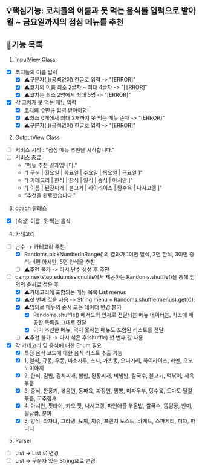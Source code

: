 ## 💡핵심기능: 코치들의 이름과 못 먹는 음식를 입력으로 받아 월 ~ 금요일까지의 점심 메뉴를 추천

## 🌟기능 목록
1. InputView Class
- [x] 코치들의 이름 입럭
    - [x] ⚠️구분자(,)(공백없이) 한글로 입력 -> "[ERROR]"
    - [x] ⚠️코치의 이름 최소 2글자 ~ 최대 4글자 -> "[ERROR]"
    - [x] ⚠️코치는 최소 2명에서 최대 5명 -> "[ERROR]"
- [x] **각** 코치가 못 먹는 메뉴 입력
  - [x] 코치의 수만큼 입력 받아야함!
  - [x] ⚠️최소 0개에서 최대 2개까지 못 먹는 메뉴 존재 -> "[ERROR]"
  - [x] ⚠️구분자(,)(공백없이) 한글로 입력 -> "[ERROR]"
  
2. OutputView Class
- [ ] 서비스 시작 : "점심 메뉴 추천을 시작합니다."
- [ ] 서비스 종료 
  - "메뉴 추천 결과입니다."
  - "[ 구분 | 월요일 | 화요일 | 수요일 | 목요일 | 금요일 ]"
  - "[ 카테고리 | 한식 | 한식 | 일식 | 중식 | 아시안 ]"
  - "[ 이름 | 된장찌개 | 불고기 | 하이라이스 | 탕수육 | 나시고렝 ]"
  - "추천을 완료했습니다."
  
3. coach 클래스
- [x] (속성) 이름, 못 먹는 음식

4. 카테고리
- [ ] 난수 -> 카테고리 추천
  - [x] Randoms.pickNumberInRange()의 결과가 1이면 일식, 2면 한식, 3이면 중식, 4면 아시안, 5면 양식을 추천
  - [ ] ⚠️추천 불가 -> 다시 난수 생성 후 추천
  
- [ ] camp.nextstep.edu.missionutils에서 제공하는 Randoms.shuffle()을 통해 임의의 순서로 섞은 후
    - [x] ⚠️카테고리에 포함되는 메뉴 목록 List<String> menus 
    - [x] ⚠️첫 번째 값을 사용 -> String menu = Randoms.shuffle(menus).get(0);
    - [x] ⚠️임의로 메뉴의 순서 또는 데이터 변경 불가
      - [x] Randoms.shuffle() 메서드의 인자로 전달되는 메뉴 데이터는, 최초에 제공한 목록을 그대로 전달
      - [x] 이미 추천한 메뉴, 먹지 못하는 메뉴도 포함된 리스트를 전달
    - [ ] ⚠️추천 불가 -> 다시 섞은 후(shuffle) 첫 번째 값 사용

- [x] 각 카테고리 및 음식에 대한 Enum 필요
  - [x] 특정 음식 코드에 대한 음식 리스트 추출 기능
  - [x] 1, 일식, 규동, 우동, 미소시루, 스시, 가츠동, 오니기리, 하이라이스, 라멘, 오코노미야끼
  - [x] 2, 한식, 김밥, 김치찌개, 쌈밥, 된장찌개, 비빔밥, 칼국수, 불고기, 떡볶이, 제육볶음
  - [x] 3, 중식, 깐풍기, 볶음면, 동파육, 짜장면, 짬뽕, 마파두부, 탕수육, 토마토 달걀볶음, 고추잡채
  - [x] 4, 아시안, 팟타이, 카오 팟, 나시고렝, 파인애플 볶음밥, 쌀국수, 똠얌꿍, 반미, 월남쌈, 분짜
  - [x] 5, 양식, 라자냐, 그라탱, 뇨끼, 끼슈, 프렌치 토스트, 바게트, 스파게티, 피자, 파니니

5. Parser
- [ ] List<String> -> List<Integer> 로 변경
- [ ] List<Sring> -> 구분자 있는 String으로 변경
